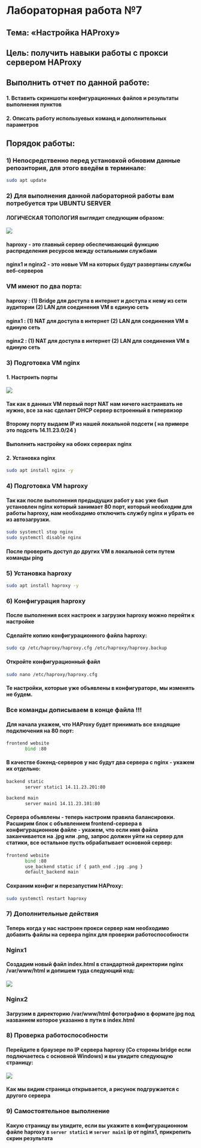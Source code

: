 # Лабораторная работа №7
## Тема: «Настройка HAProxy»
## Цель: получить навыки работы c прокси сервером HAProxy
## Выполнить отчет по данной работе:
#### 1. Вставить скриншоты конфигурационных файлов и результаты выполнения пунктов
#### 2. Описать работу используевых команд и дополнительных параметров

## Порядок работы:

### 1)	Непосредственно перед установкой обновим данные репозитория, для этого введём в терминале:

```sh
sudo apt update
```

### 2) Для выполнения данной лабораторной работы вам потребуется три UBUNTU SERVER
#### ЛОГИЧЕСКАЯ ТОПОЛОГИЯ выглядит следующим образом:

<img src="src/img/lb7/LogTop.png">

#### haproxy - это главный сервер обеспечивающий функцию распределения ресурсов между остальными службами
#### nginx1 и nginx2 - это новые VM на которых будут развертаны службы веб-серверов
### VM имеют по два порта:
#### haproxy : (1) Bridge для доступа в интернет и доступа к нему из сети аудитории (2) LAN для соединения VM в единую сеть
#### nginx1 : (1) NAT для доступа в интернет (2) LAN для соединения VM в единую сеть
#### nginx2 : (1) NAT для доступа в интернет (2) LAN для соединения VM в единую сеть

### 3) Подготовка VM nginx

#### 1. Настроить порты

<img src="src/img/lb7/NginxNetplan.png">

#### Так как в данных VM первый порт NAT нам ничего настраивать не нужно, все за нас сделает DHCP сервер встроенный в гипервизор
#### Второму порту выдаем IP из нашей локальной подсети ( на примере это подсеть 14.11.23.0/24 )
#### Выполнить настройку на обоих серверах nginx

#### 2. Установка nginx

```sh
sudo apt install nginx -y
```

### 4) Подготовка VM haproxy

#### Так как после выполнения предыдущих работ у вас уже был установлен nginx который занимает 80 порт, который необходим для работы haproxy, нам необходимо отключить службу nginx и убрать ее из автозагрузки.

```sh
sudo systemctl stop nginx
sudo systemctl disable nginx
```

#### После проверить доступ до других VM в локальной сети путем команды ping

### 5) Установка haproxy

```sh
sudo apt install haproxy -y
```

### 6) Конфигурация haproxy

#### После выполнения всех настроек и загрузки haproxy можно перейти к настройке
#### Сделайте копию конфигурационного файла haproxy:

```sh
sudo cp /etc/haproxy/haproxy.cfg /etc/haproxy/haproxy.backup
```

#### Откройте конфигурационный файл

```sh
sudo nano /etc/haproxy/haproxy.cfg
```

#### Те настройки, которые уже объявлены в конфигураторе, мы изменять не будем.
### Все команды дописываем в конце файла !!!

#### Для начала укажем, что HAProxy будет принимать все входящие подключения на 80 порт:

```sh
frontend website
       bind :80
```

#### В качестве бэкенд-серверов у нас будут два сервера с nginx - укажем их отдельно:

```sh
backend static
       server static1 14.11.23.201:80

backend main
       server main1 14.11.23.101:80
```

#### Сервера объявлены - теперь настроим правила балансировки. Расширим блок с объявлением frontend-сервера в конфигурационном файле - укажем, что если имя файла заканчивается на .jpg или .png, запрос должен уйти на сервер для статики, все остальное пусть обрабатывает основной сервер:

```sh
frontend website
       bind :80
       use_backend static if { path_end .jpg .png }
       default_backend main
```

#### Сохраним конфиг и перезапустим HAProxy:

```sh
sudo systemctl restart haproxy
```

### 7) Дополнительные действия

#### Теперь когда у нас настроен прокси сервер нам необходимо добавить файлы на сервера nginx для проверки работоспособности

### Nginx1

#### Создадим новый файл index.html в стандартной директории nginx /var/www/html и допишем туда следующий код:

<img src="src/img/lb7/indexhtml.png">

### Nginx2

#### Загрузим в директорию /var/www/html фотографию в формате jpg под названием которое указанно в пути в index.html

### 8) Проверка работоспособности

#### Перейдите в браузере по IP сервера haproxy (Со стороны bridge если подлючаетесь с основной Windows) и вы увидите следующую страницу:

<img src="src/img/lb7/Final.png">

#### Как мы видим страница открывается, а рисунок подгружается с другого сервера

### 9) Самостоятельное выполнение

#### Какую страницу вы увидите, если вы укажите в конфигурационном файле haproxy в `server static1` и `server main1` ip от nginx1, прикрепить скрин результата